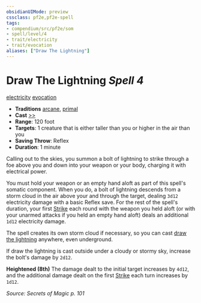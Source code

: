 ```yaml
---
obsidianUIMode: preview
cssclass: pf2e,pf2e-spell
tags:
- compendium/src/pf2e/som
- spell/level/4
- trait/electricity
- trait/evocation
aliases: ["Draw The Lightning"]
---
```

# Draw The Lightning *Spell 4*   
[electricity](electricity.md "Electricity Energy & Element Trait")  [evocation](evocation.md "Evocation School Trait")  

- **Traditions** [arcane](arcane.md "Arcane Tradition Trait"), [primal](primal.md "Primal Tradition Trait")
- **Cast** [>>](chapter-9-playing-the-game.md#Actions "Two-Action") 
- **Range**: 120 foot
- **Targets**: 1 creature that is either taller than you or higher in the air than you
- **Saving Throw**: Reflex
- **Duration**: 1 minute

Calling out to the skies, you summon a bolt of lightning to strike through a foe above you and down into your weapon or your body, charging it with electrical power.

You must hold your weapon or an empty hand aloft as part of this spell's somatic component. When you do, a bolt of lightning descends from a storm cloud in the air above your and through the target, dealing `3d12` electricity damage with a basic Reflex save. For the rest of the spell's duration, your first [Strike](strike.md) each round with the weapon you held aloft (or with your unarmed attacks if you held an empty hand aloft) deals an additional `1d12` electricity damage.

The spell creates its own storm cloud if necessary, so you can cast [draw the lightning](draw-the-lightning-som.md) anywhere, even underground.

If draw the lightning is cast outside under a cloudy or stormy sky, increase the bolt's damage by `2d12`.

**Heightened (8th)** The damage dealt to the initial target increases by `4d12`, and the additional damage dealt on the first [Strike](strike.md) each turn increases by `1d12`.

*Source: Secrets of Magic p. 101*